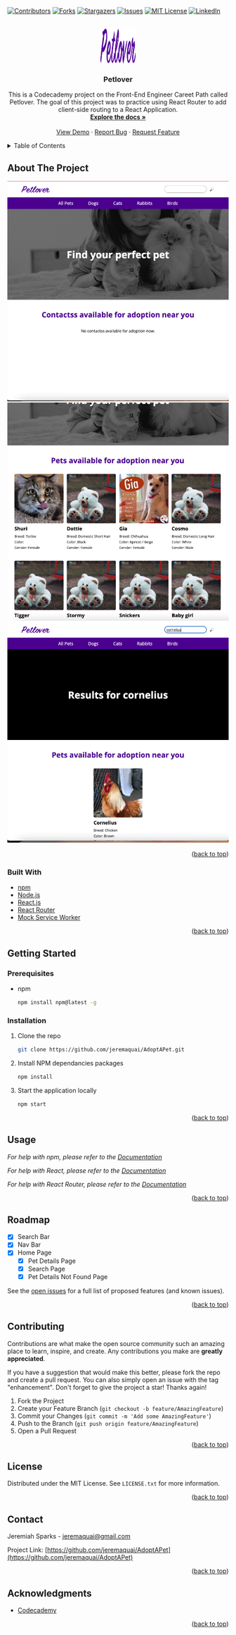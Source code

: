 <div id="top"></div>

[![Contributors][contributors-shield]][contributors-url]
[![Forks][forks-shield]][forks-url]
[![Stargazers][stars-shield]][stars-url]
[![Issues][issues-shield]][issues-url]
[![MIT License][license-shield]][license-url]
[![LinkedIn][linkedin-shield]][linkedin-url]



<!-- PROJECT LOGO -->
<br />
<div align="center">
  <a href="https://github.com/jeremaquai/AdoptAPet">
    <img src="src/assets/logo.svg" alt="Logo" width="80" height="80">
  </a>

<h3 align="center">Petlover</h3>

  <p align="center">
    This is a Codecademy project on the Front-End Engineer Careet Path called Petlover.  The goal of this project was to practice using React Router to add client-side routing to a React Application.
    <br />
    <a href="https://github.com/jeremaquai/AdoptAPet"><strong>Explore the docs »</strong></a>
    <br />
    <br />
    <a href="https://github.com/jeremaquai/AdoptAPet">View Demo</a>
    ·
    <a href="https://github.com/jeremaquai/AdoptAPet/issues">Report Bug</a>
    ·
    <a href="https://github.com/jeremaquai/AdoptAPet/issues">Request Feature</a>
  </p>
</div>



<!-- TABLE OF CONTENTS -->
<details>
  <summary>Table of Contents</summary>
  <ol>
    <li>
      <a href="#about-the-project">About The Project</a>
      <ul>
        <li><a href="#built-with">Built With</a></li>
      </ul>
    </li>
    <li>
      <a href="#getting-started">Getting Started</a>
      <ul>
        <li><a href="#prerequisites">Prerequisites</a></li>
        <li><a href="#installation">Installation</a></li>
      </ul>
    </li>
    <li><a href="#usage">Usage</a></li>
    <li><a href="#roadmap">Roadmap</a></li>
    <li><a href="#contributing">Contributing</a></li>
    <li><a href="#license">License</a></li>
    <li><a href="#contact">Contact</a></li>
    <li><a href="#acknowledgments">Acknowledgments</a></li>
  </ol>
</details>



<!-- ABOUT THE PROJECT -->
## About The Project

[![Product Name Screen Shot][product-screenshot]]()
[![All Pets Screen Shot][pets-screenshot]]()
[![Search Results Screen Shot][search-screenshot]]()



<p align="right">(<a href="#top">back to top</a>)</p>



### Built With

* [npm](https://www.npmjs.com/package/nopm)
* [Node.js](https://nodejs.org/en/)
* [React.js](https://reactjs.org/)
* [React Router](https://reactrouter.com/en/main)
* [Mock Service Worker](https://mswjs.io/docs/)


<p align="right">(<a href="#top">back to top</a>)</p>



<!-- GETTING STARTED -->
## Getting Started



### Prerequisites


* npm
  ```sh
  npm install npm@latest -g
  ```

### Installation


1. Clone the repo
   ```sh
   git clone https://github.com/jeremaquai/AdoptAPet.git
   ```
2. Install NPM dependancies packages
   ```sh
   npm install
   ```
3. Start the application locally
   ```sh
   npm start
   ```

<p align="right">(<a href="#top">back to top</a>)</p>



<!-- USAGE EXAMPLES -->
## Usage

_For help with npm, please refer to the [Documentation](https://docs.npmjs.com/)_

_For help with React, please refer to the [Documentation](https://reactjs.org/docs/getting-started.html)_

_For help with React Router, please refer to the [Documentation](https://reactrouter.com/en/main)_

<p align="right">(<a href="#top">back to top</a>)</p>



<!-- ROADMAP -->
## Roadmap

- [x] Search Bar
- [x] Nav Bar
- [x] Home Page
    - [x] Pet Details Page
    - [x] Search Page
    - [x] Pet Details Not Found Page

See the [open issues](https://github.com/jeremaquai/AdoptAPet/issues) for a full list of proposed features (and known issues).

<p align="right">(<a href="#top">back to top</a>)</p>



<!-- CONTRIBUTING -->
## Contributing

Contributions are what make the open source community such an amazing place to learn, inspire, and create. Any contributions you make are **greatly appreciated**.

If you have a suggestion that would make this better, please fork the repo and create a pull request. You can also simply open an issue with the tag "enhancement".
Don't forget to give the project a star! Thanks again!

1. Fork the Project
2. Create your Feature Branch (`git checkout -b feature/AmazingFeature`)
3. Commit your Changes (`git commit -m 'Add some AmazingFeature'`)
4. Push to the Branch (`git push origin feature/AmazingFeature`)
5. Open a Pull Request

<p align="right">(<a href="#top">back to top</a>)</p>



<!-- LICENSE -->
## License

Distributed under the MIT License. See `LICENSE.txt` for more information.

<p align="right">(<a href="#top">back to top</a>)</p>



<!-- CONTACT -->
## Contact

Jeremiah Sparks  - jeremaquai@gmail.com

Project Link: [https://github.com/jeremaquai/AdoptAPet](https://github.com/jeremaquai/AdoptAPet)

<p align="right">(<a href="#top">back to top</a>)</p>



<!-- ACKNOWLEDGMENTS -->
## Acknowledgments

* [Codecademy](https://www.codecademy.com)


<p align="right">(<a href="#top">back to top</a>)</p>



<!-- MARKDOWN LINKS & IMAGES -->
<!-- https://www.markdownguide.org/basic-syntax/#reference-style-links -->
[contributors-shield]: https://img.shields.io/github/contributors/jeremaquai/AdoptAPet.svg?style=for-the-badge
[contributors-url]: https://github.com/jeremaquai/AdoptAPet/graphs/contributors
[forks-shield]: https://img.shields.io/github/forks/jeremaquai/AdoptAPet.svg?style=for-the-badge
[forks-url]: https://github.com/jeremaquai/AdoptAPet/network/members
[stars-shield]: https://img.shields.io/github/stars/jeremaquai/AdoptAPet.svg?style=for-the-badge
[stars-url]: https://github.com/jeremaquai/AdoptAPet/stargazers
[issues-shield]: https://img.shields.io/github/issues/jeremaquai/AdoptAPet.svg?style=for-the-badge
[issues-url]: https://github.com/jeremaquai/AdoptAPet/issues
[license-shield]: https://img.shields.io/github/license/jeremaquai/AdoptAPet.svg?style=for-the-badge
[license-url]: https://github.com/jeremaquai/AdoptAPet/blob/master/LICENSE.txt
[linkedin-shield]: https://img.shields.io/badge/-LinkedIn-black.svg?style=for-the-badge&logo=linkedin&colorB=555
[linkedin-url]: https://linkedin.com/in/jeremiah-sparks-0ba36a239
[product-screenshot]: src/assets/petloverScreenShot.png
[pets-screenshot]: src/assets/petsScreenShot.png
[search-screenshot]: src/assets/searchScreenShot.png 
